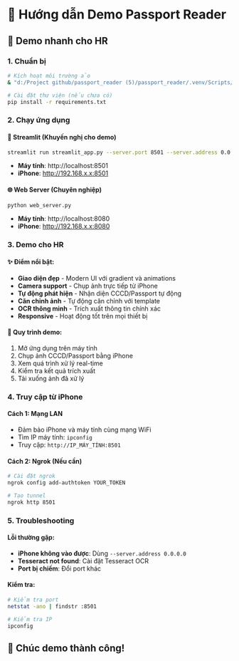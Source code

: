 # 🎯 Hướng dẫn Demo Passport Reader

## 🚀 Demo nhanh cho HR

### 1. Chuẩn bị
```bash
# Kích hoạt môi trường ảo
& "d:/Project github/passport_reader (5)/passport_reader/.venv/Scripts/Activate.ps1"

# Cài đặt thư viện (nếu chưa có)
pip install -r requirements.txt
```

### 2. Chạy ứng dụng

#### 📱 Streamlit (Khuyến nghị cho demo)
```bash
streamlit run streamlit_app.py --server.port 8501 --server.address 0.0.0.0
```
- **Máy tính**: http://localhost:8501
- **iPhone**: http://192.168.x.x:8501

#### 🌐 Web Server (Chuyên nghiệp)
```bash
python web_server.py
```
- **Máy tính**: http://localhost:8080
- **iPhone**: http://192.168.x.x:8080

### 3. Demo cho HR

#### ✨ Điểm nổi bật:
- **Giao diện đẹp** - Modern UI với gradient và animations
- **Camera support** - Chụp ảnh trực tiếp từ iPhone
- **Tự động phát hiện** - Nhận diện CCCD/Passport tự động
- **Căn chỉnh ảnh** - Tự động căn chỉnh với template
- **OCR thông minh** - Trích xuất thông tin chính xác
- **Responsive** - Hoạt động tốt trên mọi thiết bị

#### 🎯 Quy trình demo:
1. Mở ứng dụng trên máy tính
2. Chụp ảnh CCCD/Passport bằng iPhone
3. Xem quá trình xử lý real-time
4. Kiểm tra kết quả trích xuất
5. Tải xuống ảnh đã xử lý

### 4. Truy cập từ iPhone

#### Cách 1: Mạng LAN
- Đảm bảo iPhone và máy tính cùng mạng WiFi
- Tìm IP máy tính: `ipconfig`
- Truy cập: `http://IP_MÁY_TÍNH:8501`

#### Cách 2: Ngrok (Nếu cần)
```bash
# Cài đặt ngrok
ngrok config add-authtoken YOUR_TOKEN

# Tạo tunnel
ngrok http 8501
```

### 5. Troubleshooting

#### Lỗi thường gặp:
- **iPhone không vào được**: Dùng `--server.address 0.0.0.0`
- **Tesseract not found**: Cài đặt Tesseract OCR
- **Port bị chiếm**: Đổi port khác

#### Kiểm tra:
```bash
# Kiểm tra port
netstat -ano | findstr :8501

# Kiểm tra IP
ipconfig
```

## 🎉 Chúc demo thành công!
